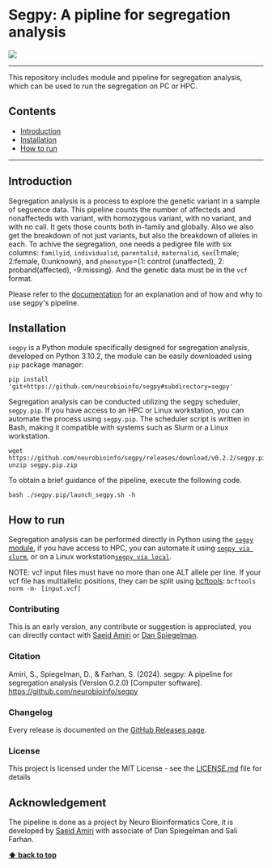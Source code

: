 # Segpy: A pipline for segregation analysis


[![](https://img.shields.io/badge/Documentation-segpy-blue)](https://neurobioinfo.github.io/segpy/site/) 

-------------

This repository includes module and pipeline for segregation analysis, which can be used to run the segregation on PC or HPC. 

## Contents
-  [Introduction](#introduction)
-  [Installation](#installation)
-  [How to run](#how-to-run)

---

## Introduction
Segregation analysis is a process to explore the genetic variant in a sample of seguence data. This pipeline counts the number of affecteds and nonaffecteds with variant, with homozygous variant, with no variant, and with no call. It gets those counts both in-family and globally. Also we also get the breakdown of not just variants, but also the breakdown of alleles in each. To achive the segregation, one needs a pedigree file with six columns: `familyid`, `individualid`, `parentalid`, `maternalid`, `sex`{1:male; 2:female, 0:unknown}, and `phenotype`={1: control (unaffected), 2: proband(affected), -9:missing}. And the genetic data must be in the `vcf` format.

Please refer to the [documentation](https://neurobioinfo.github.io/segpy/site/) for an explanation and of how and why to use segpy's pipeline.

## Installation
`segpy` is a Python module specifically designed for segregation analysis, developed on Python 3.10.2, the module can be easily downloaded using `pip` package manager:  

```
pip install 'git+https://github.com/neurobioinfo/segpy#subdirectory=segpy'
```

Segregation analysis can be conducted utilizing the segpy scheduler, `segpy.pip`. If you have access to an HPC or Linux workstation, you can automate the process using `segpy.pip`. The scheduler script is written in Bash, making it compatible with systems such as Slurm or a Linux workstation.

```
wget https://github.com/neurobioinfo/segpy/releases/download/v0.2.2/segpy.pip.zip
unzip segpy.pip.zip 
```

To obtain a brief guidance of the pipeline, execute the following code.
```
bash ./segpy.pip/launch_segpy.sh -h
```

## How to run
Segregation analysis can be performed directly in Python using the [`segpy` module](https://neurobioinfo.github.io/segpy/site/tutorial/segpy_module), if you have access to HPC, you can automate it using [`segpy via slurm`](https://neurobioinfo.github.io/segpy/site/tutorial/segpy_slurm), 
or on a Linux workstation[`segpy via local`](https://neurobioinfo.github.io/segpy/site/tutorial/segpy_local). 

NOTE: vcf input files must have no more than one ALT allele per line. If your vcf file has multiallelic positions, they can be split using [bcftools](https://github.com/samtools/bcftools): `bcftools norm -m- [input.vcf]`

### Contributing
This is an early version, any contribute or suggestion is appreciated, you can directly contact with [Saeid Amiri](https://github.com/saeidamiri1) or [Dan Spiegelman](https://github.com/danspiegelman).


### Citation
Amiri, S., Spiegelman, D., & Farhan, S. (2024). segpy: A pipeline for segregation analysis (Version 0.2.0) [Computer software]. https://github.com/neurobioinfo/segpy

### Changelog
Every release is documented on the [GitHub Releases page](https://github.com/neurobioinfo/segpy/releases).

### License
This project is licensed under the MIT License - see the [LICENSE.md](https://github.com/neurobioinfo/segpy/blob/main/LICENSE) file for details

## Acknowledgement
The pipeline is done as a project by Neuro Bioinformatics Core, it is developed by [Saeid Amiri](https://github.com/saeidamiri1) with associate of Dan Spiegelman and Sali Farhan. 


**[⬆ back to top](#contents)**
